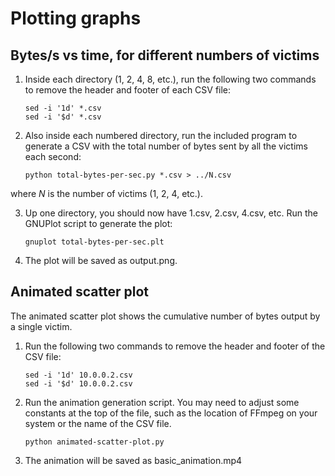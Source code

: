 Plotting graphs
===============

Bytes/s vs time, for different numbers of victims
-------------------------------------------------

1. Inside each directory (1, 2, 4, 8, etc.), run the following two commands to
remove the header and footer of each CSV file:

    ~~~~
    sed -i '1d' *.csv
    sed -i '$d' *.csv
    ~~~~

2. Also inside each numbered directory, run the included program to generate a
CSV with the total number of bytes sent by all the victims each second:

    ~~~~
    python total-bytes-per-sec.py *.csv > ../N.csv
    ~~~~

where _N_ is the number of victims (1, 2, 4, etc.).

3. Up one directory, you should now have 1.csv, 2.csv, 4.csv, etc. Run the
GNUPlot script to generate the plot:

    ~~~~
    gnuplot total-bytes-per-sec.plt
    ~~~~

4. The plot will be saved as output.png.

Animated scatter plot
---------------------

The animated scatter plot shows the cumulative number of bytes output by a single victim.

1. Run the following two commands to remove the header and footer of the CSV
file:

    ~~~~
    sed -i '1d' 10.0.0.2.csv
    sed -i '$d' 10.0.0.2.csv
    ~~~~

2. Run the animation generation script. You may need to adjust some constants
at the top of the file, such as the location of FFmpeg on your system or the
name of the CSV file.

    ~~~~
    python animated-scatter-plot.py
    ~~~~

3. The animation will be saved as basic_animation.mp4
